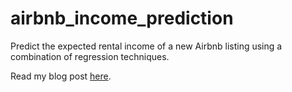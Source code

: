 # airbnb_income_prediction
Predict the expected rental income of a new Airbnb listing using a combination of regression techniques.

Read my blog post [here](https://stellamoretti.github.io/2017/12/15/Learning-to-Share-in-the-Sharing-Economy.html).
